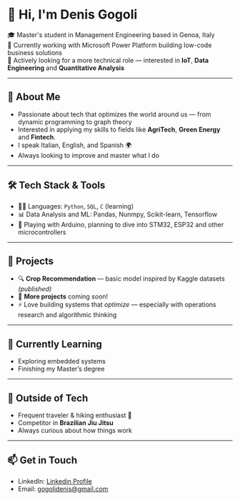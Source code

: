 # 👋 Hi, I'm Denis Gogoli

🎓 Master's student in Management Engineering based in Genoa, Italy  
💼 Currently working with Microsoft Power Platform building low-code business solutions  
🚀 Actively looking for a more technical role — interested in **IoT**, **Data Engineering** and **Quantitative Analysis**

---

## 🧠 About Me

- Passionate about tech that optimizes the world around us — from dynamic programming to graph theory  
- Interested in applying my skills to fields like **AgriTech**, **Green Energy** and **Fintech**.  
- I speak Italian, English, and Spanish 🌍  
- Always looking to improve and master what I do

---

## 🛠 Tech Stack & Tools

- 👨‍💻 Languages: `Python`, `SQL`, `C` (learning)
- 📊 Data Analysis and ML: Pandas, Nunmpy, Scikit-learn, Tensorflow
- 🧩 Playing with Arduino, planning to dive into STM32, ESP32 and other microcontrollers

---

## 📌 Projects

- 🔍 **Crop Recommendation** — basic model inspired by Kaggle datasets *(published)*
- 🧠 **More projects** coming soon!
- ⚡ Love building systems that *optimize* — especially with operations research and algorithmic thinking

---

## 🌱 Currently Learning

- Exploring embedded systems
- Finishing my Master’s degree

---

## 🥋 Outside of Tech

- Frequent traveler & hiking enthusiast 🌄  
- Competitor in **Brazilian Jiu Jitsu**  
- Always curious about how things work

---

## 📫 Get in Touch

- LinkedIn: [Linkedin Profile](https://www.linkedin.com/in/denisgogoli/)  
- Email: [gogolidenis@gmail.com](mailto:gogolidenis@gmail.com)


